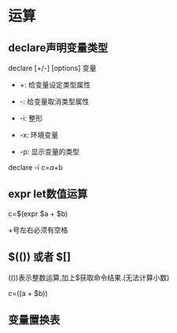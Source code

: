 # 运算

## declare声明变量类型

declare [+/-] [options] 变量

- +: 给变量设定类型属性

- -: 给变量取消类型属性
- -i: 整形
- -x: 环境变量
- -p: 显示变量的类型

declare -i c=$a+$b

## expr let数值运算

c=$(expr $a + $b)

+号左右必须有空格

## $(()) 或者 $[]

(())表示整数运算,加上$获取命令结果.(无法计算小数)

c=$(($a + $b))

## 变量置换表

